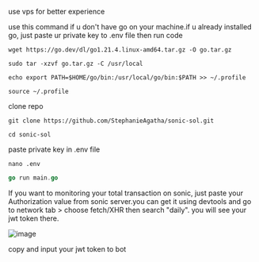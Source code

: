 use vps for better experience

use this command if u don't have go on your machine.if u already installed go, just paste ur private key to .env file then run code

```shell
wget https://go.dev/dl/go1.21.4.linux-amd64.tar.gz -O go.tar.gz
```

```shell
sudo tar -xzvf go.tar.gz -C /usr/local
```

```shell
echo export PATH=$HOME/go/bin:/usr/local/go/bin:$PATH >> ~/.profile
```

```shell
source ~/.profile
```

clone repo
```shell
git clone https://github.com/StephanieAgatha/sonic-sol.git
```

```shell
cd sonic-sol
```

paste private key in .env file
```shell
nano .env
```

```go
go run main.go
```

If you want to monitoring your total transaction on sonic, just paste your Authorization value from sonic server.you can get it using devtools and go to network tab > choose fetch/XHR then search "daily". you will see your jwt token there.

![image](https://github.com/StephanieAgatha/sonic-sol/assets/62786809/88c14ef1-838d-4ba6-b2c2-7238487c7c77)

copy and input your jwt token to bot
